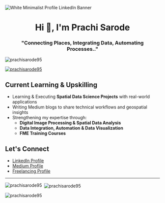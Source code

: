 ![White Minimalist Profile LinkedIn Banner](https://github.com/prachisarode95/prachisarode95/assets/60979131/a9e94a2c-5440-48eb-a219-81f8ff350361)

<h1 align="center">Hi 👋, I'm Prachi Sarode</h1>
<h3 align="center">"Connecting Places, Integrating Data, Automating Processes.."</h3>

<p align="left"> <img src="https://komarev.com/ghpvc/?username=prachisarode95&label=Profile%20views&color=0e75b6&style=flat" alt="prachisarode95" /> </p>

<p align="left"> <a href="https://github.com/ryo-ma/github-profile-trophy"><img src="https://github-profile-trophy.vercel.app/?username=prachisarode95" alt="prachisarode95" /></a> </p>

## Current Learning & Upskilling
- Learning & Executing **Spatial Data Science Projects** with real-world applications  
- Writing Medium blogs to share technical workflows and geospatial insights  
- Strengthening my expertise through:
  - **Digital Image Processing & Spatial Data Analysis**
  - **Data Integration, Automation & Data Visualization**
  - **FME Training Courses**  
  
## Let's Connect
- [LinkedIn Profile](https://linkedin.com/in/prachisarode95)    
- [Medium Profile](https://medium.com/@prachisarode)
- [Freelancing Profile](https://www.teacheron.com/tutor/2zb7) 
---

<p><img align="left" src="https://github-readme-stats.vercel.app/api/top-langs?username=prachisarode95&show_icons=true&locale=en&layout=compact" alt="prachisarode95" /></p>

<p>&nbsp;<img align="center" src="https://github-readme-stats.vercel.app/api?username=prachisarode95&show_icons=true&locale=en" alt="prachisarode95" /></p>

<p><img align="center" src="https://github-readme-streak-stats.herokuapp.com/?user=prachisarode95&" alt="prachisarode95" /></p>
